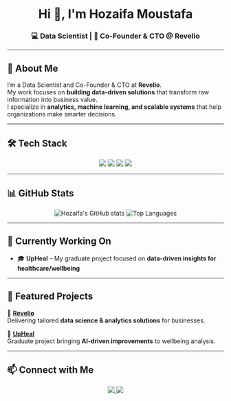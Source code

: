 <!-- Banner 
<p align="center">
  <img src="A_digital_graphic_design_banner_features_Hozaifa_M.png" alt="Hozaifa Moustafa Banner" />
</p>
-->
<h1 align="center">Hi 👋, I'm Hozaifa Moustafa</h1>
<h3 align="center">💻 Data Scientist | 🚀 Co-Founder & CTO @ Revelio</h3>

---

## 🚀 About Me  
I’m a Data Scientist and Co-Founder & CTO at **Revelio**.  
My work focuses on **building data-driven solutions** that transform raw information into business value.  
I specialize in **analytics, machine learning, and scalable systems** that help organizations make smarter decisions.  

---

## 🛠️ Tech Stack  
<p align="center">
  <img src="https://img.shields.io/badge/Python-3776AB?style=for-the-badge&logo=python&logoColor=white" />
  <img src="https://img.shields.io/badge/SQL-336791?style=for-the-badge&logo=postgresql&logoColor=white" />
  <img src="https://img.shields.io/badge/Machine%20Learning-FF6F00?style=for-the-badge&logo=tensorflow&logoColor=white" />
  <img src="https://img.shields.io/badge/Data%20Viz-4CAF50?style=for-the-badge&logo=tableau&logoColor=white" />
</p>

---

## 📊 GitHub Stats  
<p align="center">
  <img src="https://github-readme-stats.vercel.app/api?username=HozaifaDev&show_icons=true&theme=radical" alt="Hozaifa's GitHub stats" />
  <img src="https://github-readme-stats.vercel.app/api/top-langs/?username=HozaifaDev&layout=compact&theme=radical" alt="Top Languages" />
</p>

---

## 🔨 Currently Working On  
- 🎓 **UpHeal** – My graduate project focused on **data-driven insights for healthcare/wellbeing**  

---

## 🌟 Featured Projects  
💼 **[Revelio](https://github.com/RevelioTech)**  
Delivering tailored **data science & analytics solutions** for businesses.  

🧠 **[UpHeal](https://github.com/your-upheal-link)**  
Graduate project bringing **AI-driven improvements** to wellbeing analysis.  

---

## 📫 Connect with Me  
<p align="center">
  <a href="https://linkedin.com/in/hozaifamoustafa">
    <img src="https://img.shields.io/badge/LinkedIn-%230077B5?style=for-the-badge&logo=linkedin&logoColor=white" />
  </a>
  <a href="mailto:hozaifa.dev@email.com">
    <img src="https://img.shields.io/badge/Email-D14836?style=for-the-badge&logo=gmail&logoColor=white" />
  </a>
</p>
